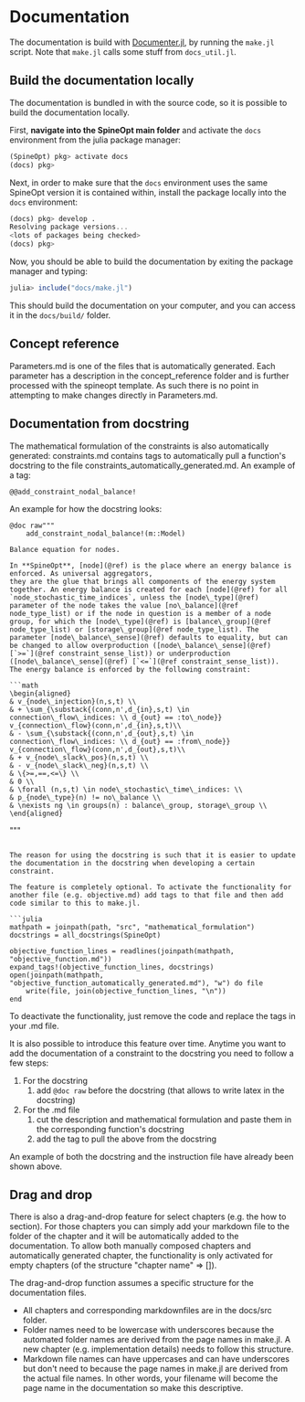 # Documentation

The documentation is build with [Documenter.jl](https://documenter.juliadocs.org/stable/), by running the `make.jl` script.
Note that `make.jl` calls some stuff from `docs_util.jl`.

## Build the documentation locally

The documentation is bundled in with the source code, so it is possible to build the documentation locally.

First, **navigate into the SpineOpt main folder** and activate the `docs` environment from the julia package manager:

```julia
(SpineOpt) pkg> activate docs
(docs) pkg>
```

Next, in order to make sure that the `docs` environment uses the same SpineOpt version it is contained within,
install the package locally into the `docs` environment:

```julia
(docs) pkg> develop .
Resolving package versions...
<lots of packages being checked>
(docs) pkg>
```

Now, you should be able to build the documentation by exiting the package manager and typing:

```julia
julia> include("docs/make.jl")
```

This should build the documentation on your computer, and you can access it in the `docs/build/` folder.

## Concept reference

Parameters.md is one of the files that is automatically generated. Each parameter has a description in the concept_reference folder and is further processed with the spineopt template. As such there is no point in attempting to make changes directly in Parameters.md.

## Documentation from docstring

The mathematical formulation of the constraints is also automatically generated: constraints.md contains tags to automatically pull a function's docstring to the file constraints\_automatically\_generated.md. An example of a tag:

```
@@add_constraint_nodal_balance!
```

An example for how the docstring looks:

```
@doc raw"""
    add_constraint_nodal_balance!(m::Model)

Balance equation for nodes.

In **SpineOpt**, [node](@ref) is the place where an energy balance is enforced. As universal aggregators,
they are the glue that brings all components of the energy system together. An energy balance is created for each [node](@ref) for all `node_stochastic_time_indices`, unless the [node\_type](@ref) parameter of the node takes the value [no\_balance](@ref node_type_list) or if the node in question is a member of a node group, for which the [node\_type](@ref) is [balance\_group](@ref node_type_list) or [storage\_group](@ref node_type_list). The parameter [node\_balance\_sense](@ref) defaults to equality, but can be changed to allow overproduction ([node\_balance\_sense](@ref) [`>=`](@ref constraint_sense_list)) or underproduction ([node\_balance\_sense](@ref) [`<=`](@ref constraint_sense_list)).
The energy balance is enforced by the following constraint:

```math
\begin{aligned}
& v_{node\_injection}(n,s,t) \\
& + \sum_{\substack{(conn,n',d_{in},s,t) \in connection\_flow\_indices: \\ d_{out} == :to\_node}}
v_{connection\_flow}(conn,n',d_{in},s,t)\\
& - \sum_{\substack{(conn,n',d_{out},s,t) \in connection\_flow\_indices: \\ d_{out} == :from\_node}}
v_{connection\_flow}(conn,n',d_{out},s,t)\\
& + v_{node\_slack\_pos}(n,s,t) \\
& - v_{node\_slack\_neg}(n,s,t) \\
& \{>=,==,<=\} \\
& 0 \\
& \forall (n,s,t) \in node\_stochastic\_time\_indices: \\
& p_{node\_type}(n) != no\_balance \\
& \nexists ng \in groups(n) : balance\_group, storage\_group \\
\end{aligned}
```
"""
``` 

The reason for using the docstring is such that it is easier to update the documentation in the docstring when developing a certain constraint.

The feature is completely optional. To activate the functionality for another file (e.g. objective.md) add tags to that file and then add code similar to this to make.jl.

```julia
mathpath = joinpath(path, "src", "mathematical_formulation")
docstrings = all_docstrings(SpineOpt)

objective_function_lines = readlines(joinpath(mathpath, "objective_function.md"))
expand_tags!(objective_function_lines, docstrings)
open(joinpath(mathpath, "objective_function_automatically_generated.md"), "w") do file
    write(file, join(objective_function_lines, "\n"))
end
```

To deactivate the functionality, just remove the code and replace the tags in your .md file.

It is also possible to introduce this feature over time. Anytime you want to add the documentation of a constraint to the docstring you need to follow a few steps:
1. For the docstring
    1. add `@doc raw` before the docstring (that allows to write latex in the docstring)
2. For the .md file
    1. cut the description and mathematical formulation and paste them in the corresponding function's docstring
    2. add the tag to pull the above from the docstring

An example of both the docstring and the instruction file have already been shown above.


## Drag and drop

There is also a drag-and-drop feature for select chapters (e.g. the how to section). For those chapters you can simply add your markdown file to the folder of the chapter and it will be automatically added to the documentation. To allow both manually composed chapters and automatically generated chapter, the functionality is only activated for empty chapters (of the structure "chapter name" => []).

The drag-and-drop function assumes a specific structure for the documentation files.
+ All chapters and corresponding markdownfiles are in the docs/src folder.
+ Folder names need to be lowercase with underscores because the automated folder names are derived from the page names in make.jl. A new chapter (e.g. implementation details) needs to follow this structure.
+ Markdown file names can have uppercases and can have underscores but don't need to because the page names in make.jl are derived from the actual file names. In other words, your filename will become the page name in the documentation so make this descriptive.
